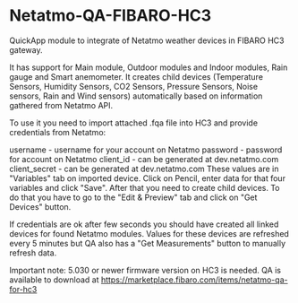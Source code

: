 # Netatmo-QA-FIBARO-HC3
QuickApp module to integrate of Netatmo weather devices in FIBARO HC3 gateway.

It has support for Main module, Outdoor modules and Indoor modules, Rain gauge and Smart anemometer. It creates child devices (Temperature Sensors, Humidity Sensors, CO2 Sensors, Pressure Sensors, Noise sensors, Rain and Wind sensors) automatically based on information gathered from Netatmo API.

To use it you need to import attached .fqa file into HC3 and provide credentials from Netatmo:

username - username for your account on Netatmo
password - password for account on Netatmo
client_id - can be generated at dev.netatmo.com
client_secret - can be generated at dev.netatmo.com 
These values are in "Variables" tab on imported device. Click on Pencil, enter data for that four variables and click "Save". After that you need to create child devices. To do that you have to go to the "Edit & Preview" tab and click on "Get Devices" button.

If credentials are ok after few seconds you should have created all linked devices for found Netatmo modules. Values for these devices are refreshed every 5 minutes but QA also has a "Get Measurements" button to manually refresh data.

Important note: 5.030 or newer firmware version on HC3 is needed.
QA is available to download at https://marketplace.fibaro.com/items/netatmo-qa-for-hc3
